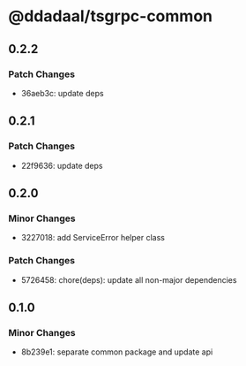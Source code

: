 # @ddadaal/tsgrpc-common

## 0.2.2

### Patch Changes

- 36aeb3c: update deps

## 0.2.1

### Patch Changes

- 22f9636: update deps

## 0.2.0

### Minor Changes

- 3227018: add ServiceError helper class

### Patch Changes

- 5726458: chore(deps): update all non-major dependencies

## 0.1.0

### Minor Changes

- 8b239e1: separate common package and update api
